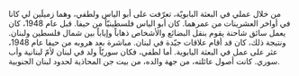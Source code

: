 من خلال عملي في البعثة البابويّة، تعرّفت على أبو الياس ولطفي، وهما زميلَين لي كانا في أواخر العشرينات من عمرهما. كان أبو الياس فلسطينيّاً من حيفا. قبل عام 1948، كان يعمل سائق شاحنة يقوم بنقل البضائع والأشخاص ذهاباً وإياباً بين شمال فلسطين ولبنان. ونتيجة ذلك، كان قد أقام علاقات جيّدة في لبنان. مباشرة بعد هروبه من حيفا عام 1948، عثر على عمل في البعثة البابوية. أما لطفي، فكان سوريّاً ولد في لبنان لأمّ لبنانية وأب سوري. كانت أصول عائلته، من جهة والده، من بيت جن المحاذية لحدود لبنان الجنوبية.

